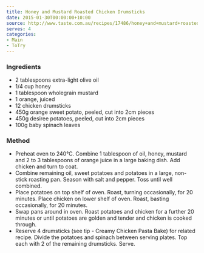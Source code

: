 ```yaml
---
title: Honey and Mustard Roasted Chicken Drumsticks
date: 2015-01-30T00:00:00+10:00
source: http://www.taste.com.au/recipes/17486/honey+and+mustard+roasted+chicken+drumsticks
serves: 4
categories:
- Main
- ToTry
---
```











### Ingredients

* 2 tablespoons extra-light olive oil
* 1/4 cup honey
* 1 tablespoon wholegrain mustard
* 1 orange, juiced
* 12 chicken drumsticks
* 450g orange sweet potato, peeled, cut into 2cm pieces
* 450g desiree potatoes, peeled, cut into 2cm pieces
* 100g baby spinach leaves

### Method

* Preheat oven to 240°C. Combine 1 tablespoon of oil, honey, mustard and 2 to 3 tablespoons of orange juice in a large baking dish. Add chicken and turn to coat.
* Combine remaining oil, sweet potatoes and potatoes in a large, non-stick roasting pan. Season with salt and pepper. Toss until well combined.
* Place potatoes on top shelf of oven. Roast, turning occasionally, for 20 minutes. Place chicken on lower shelf of oven. Roast, basting occasionally, for 20 minutes.
* Swap pans around in oven. Roast potatoes and chicken for a further 20 minutes or until potatoes are golden and tender and chicken is cooked through.
* Reserve 4 drumsticks (see tip - Creamy Chicken Pasta Bake) for related recipe. Divide the potatoes and spinach between serving plates. Top each with 2 of the remaining drumsticks. Serve.
